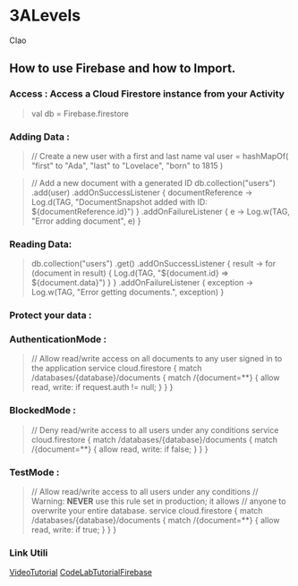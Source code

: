 # 3ALevels

CIao

## How to use Firebase and how to Import.

### Access : Access a Cloud Firestore instance from your Activity
> val db = Firebase.firestore
### Adding Data : 
> // Create a new user with a first and last name
> val user = hashMapOf(
> "first" to "Ada",
> "last" to "Lovelace",
> "born" to 1815
> )

> // Add a new document with a generated ID
db.collection("users")
.add(user)
.addOnSuccessListener { 
    documentReference -> Log.d(TAG, "DocumentSnapshot added with ID: ${documentReference.id}")
}
.addOnFailureListener { 
    e -> Log.w(TAG, "Error adding document", e)
}

### Reading Data:
> db.collection("users")
.get()
.addOnSuccessListener { 
    result -> for (document in result) {
        Log.d(TAG, "${document.id} => ${document.data}")
    }
}
.addOnFailureListener { 
    exception -> Log.w(TAG, "Error getting documents.", exception)
}


### Protect your data : 
### AuthenticationMode :
>// Allow read/write access on all documents to any user signed in to the application
service cloud.firestore {
    match /databases/{database}/documents {
        match /{document=**} {
            allow read, write: if request.auth != null;
        }
    }
}
### BlockedMode :
>// Deny read/write access to all users under any conditions
service cloud.firestore {
    match /databases/{database}/documents {
        match /{document=**} {
            allow read, write: if false;
        }
    }
}
### TestMode : 
>// Allow read/write access to all users under any conditions
// Warning: **NEVER** use this rule set in production; it allows
// anyone to overwrite your entire database.
service cloud.firestore {
    match /databases/{database}/documents {
        match /{document=**} {
            allow read, write: if true;
        }
    }
}

### Link Utili 
[VideoTutorial](https://www.youtube.com/watch?v=kDZYIhNkQoM)
[CodeLabTutorialFirebase](https://firebase.google.com/codelabs/firestore-android?hl=it#5)